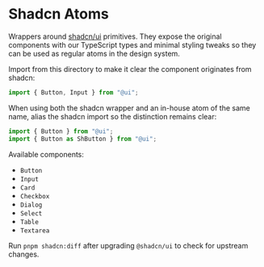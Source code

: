 # Shadcn Atoms

Wrappers around [shadcn/ui](https://ui.shadcn.com/) primitives. They expose the original components with our TypeScript types and minimal styling tweaks so they can be used as regular atoms in the design system.

Import from this directory to make it clear the component originates from shadcn:

```ts
import { Button, Input } from "@ui";
```

When using both the shadcn wrapper and an in-house atom of the same
name, alias the shadcn import so the distinction remains clear:

```ts
import { Button } from "@ui";
import { Button as ShButton } from "@ui";
```

Available components:

- `Button`
- `Input`
- `Card`
- `Checkbox`
- `Dialog`
- `Select`
- `Table`
- `Textarea`

Run `pnpm shadcn:diff` after upgrading `@shadcn/ui` to check for
upstream changes.
